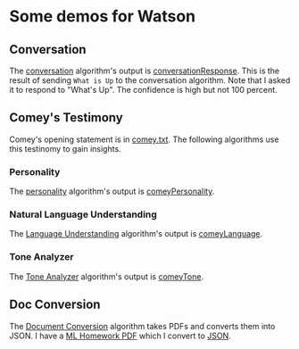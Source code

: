 # Some demos for Watson

## Conversation

The [conversation](https://www.ibm.com/watson/developercloud/conversation.html) algorithm's output is [conversationResponse](./conversationResponse.json).  This is the result of sending `What is Up` to the conversation algorithm.  Note that I asked it to respond to "What's Up".  The confidence is high but not 100 percent.

## Comey's Testimony
Comey's opening statement is in [comey.txt](./comey.txt).  The following algorithms use this testinomy to gain insights.

### Personality

The [personality](https://www.ibm.com/watson/developercloud/personality-insights.html) algorithm's output is [comeyPersonality](./comeyPersonality.json).

### Natural Language Understanding

The [Language Understanding](https://www.ibm.com/watson/developercloud/natural-language-understanding.html) algorithm's output is [comeyLanguage](./comeyLanguage.json).

### Tone Analyzer

The [Tone Analyzer](https://www.ibm.com/watson/developercloud/tone-analyzer.html) algorithm's output is [comeyTone](./comeyTone.json).

## Doc Conversion

The [Document Conversion](https://www.ibm.com/watson/developercloud/document-conversion.html) algorithm takes PDFs and converts them into JSON.  I have a [ML Homework PDF](./ex7.pdf) which I convert to [JSON](./ex7.json).